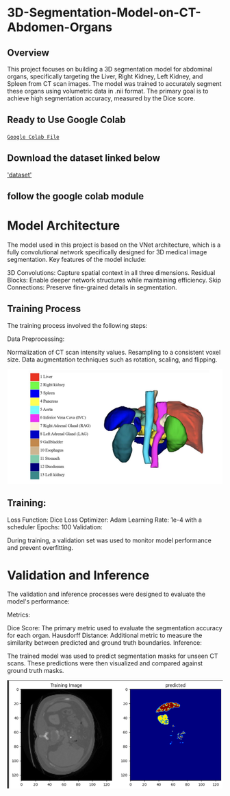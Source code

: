 # 3D-Segmentation-Model-on-CT-Abdomen-Organs

## Overview

This project focuses on building a 3D segmentation model for abdominal organs, specifically targeting the Liver, Right Kidney, Left Kidney, and Spleen from CT scan images. The model was trained to accurately segment these organs using volumetric data in .nii format. The primary goal is to achieve high segmentation accuracy, measured by the Dice score.

## Ready to Use Google Colab
[`Google Colab File`](https://colab.research.google.com/drive/1lMohor2mtlDMzlA94n_Q4ZKknYCUaDea?usp=sharing)

## Download the dataset linked below
['dataset'](https://drive.google.com/drive/folders/1Or1uBDcfhFPJCA3ASdWVfmVheSDZuiZl?usp=sharing)

## follow the google colab module 

# Model Architecture

The model used in this project is based on the VNet architecture, which is a fully convolutional network specifically designed for 3D medical image segmentation. Key features of the model include:

3D Convolutions: Capture spatial context in all three dimensions.
Residual Blocks: Enable deeper network structures while maintaining efficiency.
Skip Connections: Preserve fine-grained details in segmentation.

## Training Process

The training process involved the following steps:

Data Preprocessing:

Normalization of CT scan intensity values.
Resampling to a consistent voxel size.
Data augmentation techniques such as rotation, scaling, and flipping.

![labeled organs](https://github.com/moseskiran006/3D-Segmentation-Model-on-CT-Abdomen-Organs/blob/main/Screenshot%202024-08-31%20232600.png)

## Training:

Loss Function: Dice Loss
Optimizer: Adam
Learning Rate: 1e-4 with a scheduler
Epochs: 100
Validation:

During training, a validation set was used to monitor model performance and prevent overfitting.

# Validation and Inference

The validation and inference processes were designed to evaluate the model's performance:

Metrics:

Dice Score: The primary metric used to evaluate the segmentation accuracy for each organ.
Hausdorff Distance: Additional metric to measure the similarity between predicted and ground truth boundaries.
Inference:

The trained model was used to predict segmentation masks for unseen CT scans. These predictions were then visualized and compared against ground truth masks.

![3D Visualization](https://github.com/moseskiran006/3D-Segmentation-Model-on-CT-Abdomen-Organs/blob/main/Screenshot%202024-09-02%20224815.png)




